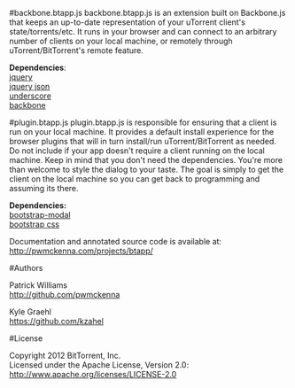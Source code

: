 #backbone.btapp.js
backbone.btapp.js is an extension built on Backbone.js that keeps an up-to-date representation of your uTorrent client's state/torrents/etc. It runs in your browser and can connect to an arbitrary number of clients on your local machine, or remotely through uTorrent/BitTorrent's remote feature.

__Dependencies__:  
[jquery](http://jquery.com/ "jquery")  
[jquery json](http://code.google.com/p/jquery-json/ "jquery json")  
[underscore](http://documentcloud.github.com/underscore/ "underscore")  
[backbone](http://documentcloud.github.com/backbone/ "backbone")  
  
  
#plugin.btapp.js
plugin.btapp.js is responsible for ensuring that a client is run on your local machine. It provides a default install experience for the browser plugins that will in turn install/run uTorrent/BitTorrent as needed. Do not include if your app doesn't require a client running on the local machine. Keep in mind that you don't need the dependencies. You're more than welcome to style the dialog to your taste. The goal is simply to get the client on the local machine so you can get back to programming and assuming its there.

__Dependencies:__  
[bootstrap-modal](http://twitter.github.com/bootstrap/javascript.html#modal "bootstrap modal")  
[bootstrap css](http://twitter.github.com/bootstrap/1.4.0/bootstrap.min.css "bootstrap css")  

	
Documentation and annotated source code is available at:
http://pwmckenna.com/projects/btapp/

#Authors

Patrick Williams  
http://github.com/pwmckenna
  
Kyle Graehl  
https://github.com/kzahel
  
  
#License
  
Copyright 2012 BitTorrent, Inc.  
Licensed under the Apache License, Version 2.0: http://www.apache.org/licenses/LICENSE-2.0
